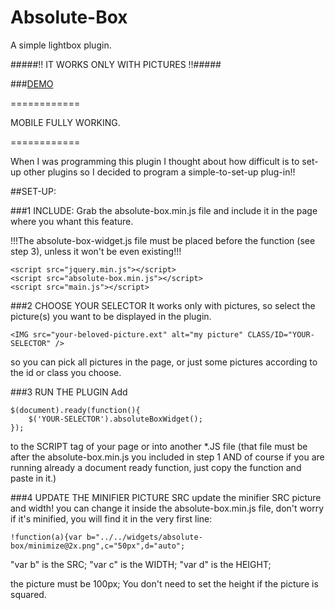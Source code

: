 Absolute-Box
============

A simple lightbox plugin.

#####!! IT WORKS ONLY WITH PICTURES !!#####

###[DEMO](http://dcdev.altervista.org/plugins/absolute-box/)

============

MOBILE FULLY WORKING.

============

When I was programming this plugin I thought about how difficult is to set-up other plugins so I decided to program a simple-to-set-up plug-in!!

##SET-UP:

###1 INCLUDE:
Grab the absolute-box.min.js file and include it in the page where you whant this feature.

!!!The absolute-box-widget.js file must be placed before the function (see step 3), unless it won't be even existing!!!

    <script src="jquery.min.js"></script>
    <script src="absolute-box.min.js"></script>
    <script src="main.js"></script>
    
###2 CHOOSE YOUR SELECTOR
It works only with pictures, so select the picture(s) you want to be displayed in the plugin.

    <IMG src="your-beloved-picture.ext" alt="my picture" CLASS/ID="YOUR-SELECTOR" />
    
so you can pick all pictures in the page, or just some pictures according to the id or class you choose.

###3 RUN THE PLUGIN
Add

    $(document).ready(function(){
        $('YOUR-SELECTOR').absoluteBoxWidget();
    });
            
to the SCRIPT tag of your page or into another *.JS file (that file must be after the absolute-box.min.js you included in step 1 AND of course if you are running already a document ready function, just copy the function and paste in it.)

###4 UPDATE THE MINIFIER PICTURE SRC
update the minifier SRC picture and width!
you can change it inside the absolute-box.min.js file, don't worry if it's minified, you will find it in the very first line:

    !function(a){var b="../../widgets/absolute-box/minimize@2x.png",c="50px",d="auto";
    
"var b" is the SRC;
"var c" is the WIDTH;
"var d" is the HEIGHT;

the picture must be 100px; You don't need to set the height if the picture is squared.
